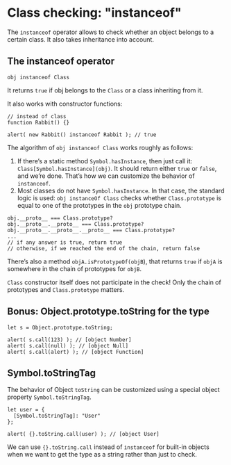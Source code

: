 # Class checking: "instanceof"

The `instanceof` operator allows to check whether an object belongs to a certain class. It also takes inheritance into account.

## The instanceof operator

```
obj instanceof Class
```

It returns `true` if obj belongs to the `Class` or a class inheriting from it.

It also works with constructor functions:

```
// instead of class
function Rabbit() {}

alert( new Rabbit() instanceof Rabbit ); // true
```

The algorithm of `obj instanceof Class` works roughly as follows:

1. If there’s a static method `Symbol.hasInstance`, then just call it: `Class[Symbol.hasInstance](obj)`. It should return either `true` or `false`, and we’re done. That’s how we can customize the behavior of `instanceof`.
2. Most classes do not have `Symbol.hasInstance`. In that case, the standard logic is used: `obj instanceOf Class` checks whether `Class.prototype` is equal to one of the prototypes in the `obj` prototype chain.

```
obj.__proto__ === Class.prototype?
obj.__proto__.__proto__ === Class.prototype?
obj.__proto__.__proto__.__proto__ === Class.prototype?
...
// if any answer is true, return true
// otherwise, if we reached the end of the chain, return false
```

There’s also a method `objA.isPrototypeOf(objB`), that returns `true` if `objA` is somewhere in the chain of prototypes for `objB`.

`Class` constructor itself does not participate in the check! Only the chain of prototypes and `Class.prototype` matters.

## Bonus: Object.prototype.toString for the type

```
let s = Object.prototype.toString;

alert( s.call(123) ); // [object Number]
alert( s.call(null) ); // [object Null]
alert( s.call(alert) ); // [object Function]
```

## Symbol.toStringTag

The behavior of Object `toString` can be customized using a special object property `Symbol.toStringTag`.

```
let user = {
  [Symbol.toStringTag]: "User"
};

alert( {}.toString.call(user) ); // [object User]
```

We can use `{}.toString.call` instead of `instanceof` for built-in objects when we want to get the type as a string rather than just to check.
